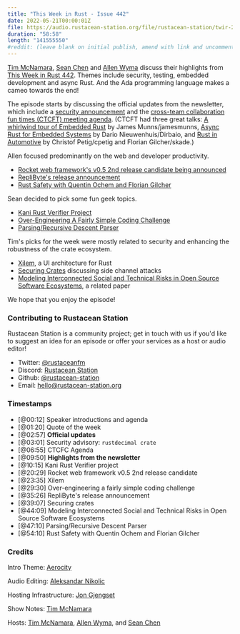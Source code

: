 ```yaml
---
title: "This Week in Rust - Issue 442"
date: 2022-05-21T00:00:01Z
file: https://audio.rustacean-station.org/file/rustacean-station/twir-2022-05-11.mp3
duration: "58:58"
length: "141555550"
#reddit: (leave blank on initial publish, amend with link and uncomment this line after Reddit thread has been posted)
---
```


[Tim McNamara][tim], [Sean Chen][sean] and [Allen Wyma][allen] discuss their
highlights from [This Week in Rust
442](https://this-week-in-rust.org/blog/2022/05/04/this-week-in-rust-442/).
Themes include security, testing, embedded development and async Rust. And the
Ada programming language makes a cameo towards the end!

<!--
The episode introduction goes here.
The first paragraph should ideally be short, and is used in various
places as a "short description" for the episode. Any subsequent
paragraphs show up as "expanded description".
-->

The episode starts by discussing the official updates from the newsletter, which
include a [security announcement] and the [cross-team collaboration fun times (CTCFT) meeting
agenda][ctcft]. (CTCFT had three great talks: [A whirlwind tour of Embedded
  Rust](https://www.youtube.com/watch?v=MfG7OvfVYQY&t=105s) by James
  Munns/jamesmunns, [Async Rust for Embedded
  Systems](https://www.youtube.com/watch?v=MfG7OvfVYQY&t=1260s) by Dario
  Nieuwenhuis/Dirbaio, and [Rust in
  Automotive](https://www.youtube.com/watch?v=MfG7OvfVYQY&t=2760s) by Christof
  Petig/cpetig and Florian Gilcher/skade.)

Allen focused predominantly on the web and developer productivity.

- [Rocket web framework's v0.5 2nd release candidate being
announced](https://rocket.rs/v0.5-rc/news/2022-05-09-version-0.5-rc.2/)
- [RepliByte's release
announcement](https://www.reddit.com/r/rust/comments/ukmnow/an_opensource_tool_to_seed_your_dev_database_with/)
- [Rust Safety with Quentin Ochem and Florian Gilcher](https://rustacean-station.org/episode/067-quentin-ochem-florian-gilcher/)

Sean decided to pick some fun geek topics.

- [Kani Rust Verifier
  Project](https://model-checking.github.io/kani-verifier-blog/2022/05/04/announcing-the-kani-rust-verifier-project.html)
- [Over-Engineering A Fairly Simple
Coding Challenge](https://ada-x64.github.io/over-engineering/)
- [Parsing/Recursive Descent Parser](https://www.huy.rocks/everyday/05-08-2022-parsing-recursive-descent-parser)

Tim's picks for the week were mostly related to security and enhancing the
robustness of the crate ecosystem.

- [Xilem](https://raphlinus.github.io/rust/gui/2022/05/07/ui-architecture.html), a
UI architecture for Rust
- [Securing
Crates](https://tl8.co/entry/securing-crates) discussing side channel attacks
- [Modeling Interconnected Social and Technical Risks in Open Source Software
  Ecosystems](https://arxiv.org/abs/2205.04268), a related paper

We hope that you enjoy the episode!

### Contributing to Rustacean Station

Rustacean Station is a community project; get in touch with us if you'd like to
suggest an idea for an episode or offer your services as a host or audio editor!

- Twitter: [@rustaceanfm](https://twitter.com/rustaceanfm)
- Discord: [Rustacean Station](https://discord.gg/cHc3Gyc)
- Github: [@rustacean-station](https://github.com/rustacean-station/)
- Email: [hello@rustacean-station.org](mailto:hello@rustacean-station.org)

### Timestamps

- [@00:12] Speaker introductions and agenda
- [@01:20] Quote of the week
- [@02:57] **Official updates**
- [@03:01] Security advisory: `rustdecimal crate`
- [@06:55] CTCFC Agenda
- [@09:50] **Highlights from the newsletter**
- [@10:15] Kani Rust Verifier project
- [@20:29] Rocket web framework v0.5 2nd release candidate
- [@23:35] Xilem
- [@29:30] Over-engineering a fairly simple coding challenge
- [@35:26] RepliByte's release announcement
- [@39:07] Securing crates
- [@44:09] Modeling Interconnected Social and Technical Risks in Open Source Software
  Ecosystems
- [@47:10] Parsing/Recursive Descent Parser
- [@54:10] Rust Safety with Quentin Ochem and Florian Gilcher

### Credits

Intro Theme: [Aerocity](https://twitter.com/AerocityMusic)

Audio Editing: [Aleksandar Nikolic](https://linkedin.com/in/dbsound)

Hosting Infrastructure: [Jon Gjengset][jon]

Show Notes: [Tim McNamara][tim]

Hosts: [Tim McNamara][tim], [Allen Wyma][allen], and [Sean Chen][sean]

[allen]: https://twitter.com/allenwyma
[jon]: https://twitter.com/jonhoo
[sean]: https://twitter.com/seanchen1991
[tim]: https://twitter.com/timClicks

[ctcft]: https://blog.rust-lang.org/inside-rust/2022/05/10/CTCFT-may.html
[security announcement]: https://blog.rust-lang.org/2022/05/10/malicious-crate-rustdecimal.html